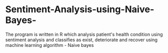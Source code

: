 # Sentiment-Analysis-using-Naive-Bayes-
The program is written in R which analysis patient's health condition  using sentiment analysis and classifies as exist, deteriorate and recover using machine learning algorithm - Naive bayes
